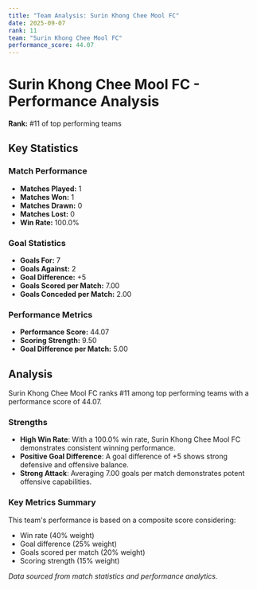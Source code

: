 ```yaml
---
title: "Team Analysis: Surin Khong Chee Mool FC"
date: 2025-09-07
rank: 11
team: "Surin Khong Chee Mool FC"
performance_score: 44.07
---
```


# Surin Khong Chee Mool FC - Performance Analysis

**Rank:** #11 of top performing teams

## Key Statistics

### Match Performance
- **Matches Played:** 1
- **Matches Won:** 1
- **Matches Drawn:** 0
- **Matches Lost:** 0
- **Win Rate:** 100.0%

### Goal Statistics
- **Goals For:** 7
- **Goals Against:** 2
- **Goal Difference:** +5
- **Goals Scored per Match:** 7.00
- **Goals Conceded per Match:** 2.00

### Performance Metrics
- **Performance Score:** 44.07
- **Scoring Strength:** 9.50
- **Goal Difference per Match:** 5.00

## Analysis

Surin Khong Chee Mool FC ranks #11 among top performing teams with a performance score of 44.07.

### Strengths
- **High Win Rate**: With a 100.0% win rate, Surin Khong Chee Mool FC demonstrates consistent winning performance.
- **Positive Goal Difference**: A goal difference of +5 shows strong defensive and offensive balance.
- **Strong Attack**: Averaging 7.00 goals per match demonstrates potent offensive capabilities.

### Key Metrics Summary

This team's performance is based on a composite score considering:
- Win rate (40% weight)
- Goal difference (25% weight) 
- Goals scored per match (20% weight)
- Scoring strength (15% weight)

*Data sourced from match statistics and performance analytics.*
